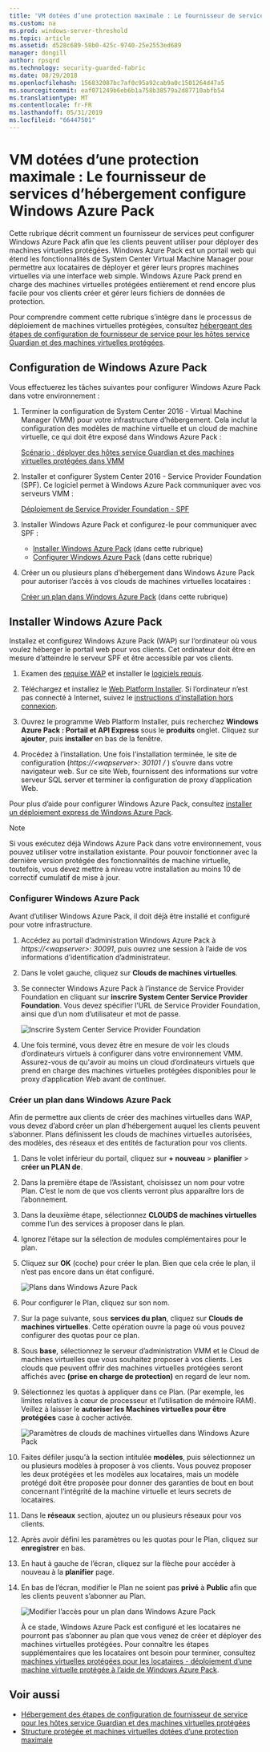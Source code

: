 ```yaml
---
title: 'VM dotées d’une protection maximale : Le fournisseur de services d’hébergement configure Windows Azure Pack'
ms.custom: na
ms.prod: windows-server-threshold
ms.topic: article
ms.assetid: d528c689-58b0-425c-9740-25e2553ed689
manager: dongill
author: rpsqrd
ms.technology: security-guarded-fabric
ms.date: 08/29/2018
ms.openlocfilehash: 156832087bc7af0c95a92cab9a0c1501264d47a5
ms.sourcegitcommit: eaf071249b6eb6b1a758b38579a2d87710abfb54
ms.translationtype: MT
ms.contentlocale: fr-FR
ms.lasthandoff: 05/31/2019
ms.locfileid: "66447501"
---
```

# <a name="shielded-vms---hosting-service-provider-sets-up-windows-azure-pack"></a>VM dotées d’une protection maximale : Le fournisseur de services d’hébergement configure Windows Azure Pack

Cette rubrique décrit comment un fournisseur de services peut configurer Windows Azure Pack afin que les clients peuvent utiliser pour déployer des machines virtuelles protégées. Windows Azure Pack est un portail web qui étend les fonctionnalités de System Center Virtual Machine Manager pour permettre aux locataires de déployer et gérer leurs propres machines virtuelles via une interface web simple. Windows Azure Pack prend en charge des machines virtuelles protégées entièrement et rend encore plus facile pour vos clients créer et gérer leurs fichiers de données de protection.

Pour comprendre comment cette rubrique s’intègre dans le processus de déploiement de machines virtuelles protégées, consultez [hébergeant des étapes de configuration de fournisseur de service pour les hôtes service Guardian et des machines virtuelles protégées](guarded-fabric-configuration-scenarios-for-shielded-vms-overview.md).

## <a name="setting-up-windows-azure-pack"></a>Configuration de Windows Azure Pack

Vous effectuerez les tâches suivantes pour configurer Windows Azure Pack dans votre environnement :

1. Terminer la configuration de System Center 2016 - Virtual Machine Manager (VMM) pour votre infrastructure d’hébergement. Cela inclut la configuration des modèles de machine virtuelle et un cloud de machine virtuelle, ce qui doit être exposé dans Windows Azure Pack :

    [Scénario : déployer des hôtes service Guardian et des machines virtuelles protégées dans VMM](https://technet.microsoft.com/system-center-docs/vmm/scenario/guarded-overview)

2. Installer et configurer System Center 2016 - Service Provider Foundation (SPF). Ce logiciel permet à Windows Azure Pack communiquer avec vos serveurs VMM :

    [Déploiement de Service Provider Foundation - SPF](https://technet.microsoft.com/system-center-docs/spf/deploy/deploy-spf)

3. Installer Windows Azure Pack et configurez-le pour communiquer avec SPF :

    - [Installer Windows Azure Pack](#install-windows-azure-pack) (dans cette rubrique)
    - [Configurer Windows Azure Pack](#configure-windows-azure-pack) (dans cette rubrique)

4. Créer un ou plusieurs plans d’hébergement dans Windows Azure Pack pour autoriser l’accès à vos clouds de machines virtuelles locataires :

    [Créer un plan dans Windows Azure Pack](#create-a-plan-in-windows-azure-pack) (dans cette rubrique)

## <a name="install-windows-azure-pack"></a>Installer Windows Azure Pack

Installez et configurez Windows Azure Pack (WAP) sur l’ordinateur où vous voulez héberger le portail web pour vos clients. Cet ordinateur doit être en mesure d’atteindre le serveur SPF et être accessible par vos clients.

1.  Examen des [requise WAP](https://technet.microsoft.com/library/dn296442.aspx) et installer le [logiciels requis](https://technet.microsoft.com/library/dn469335.aspx).

2.  Téléchargez et installez le [Web Platform Installer](https://www.microsoft.com/web/downloads/platform.aspx). Si l’ordinateur n’est pas connecté à Internet, suivez le [instructions d’installation hors connexion](http://www.iis.net/learn/install/web-platform-installer/web-platform-installer-v4-command-line-webpicmdexe-rtw-release).

3.  Ouvrez le programme Web Platform Installer, puis recherchez **Windows Azure Pack : Portail et API Express** sous le **produits** onglet. Cliquez sur **ajouter**, puis **installer** en bas de la fenêtre.

4.  Procédez à l’installation. Une fois l’installation terminée, le site de configuration (*https://&lt;wapserver&gt;: 30101 /* ) s’ouvre dans votre navigateur web. Sur ce site Web, fournissent des informations sur votre serveur SQL server et terminer la configuration de proxy d’application Web.

Pour plus d’aide pour configurer Windows Azure Pack, consultez [installer un déploiement express de Windows Azure Pack](https://technet.microsoft.com/dn296439.aspx).

> [!NOTE]
> Si vous exécutez déjà Windows Azure Pack dans votre environnement, vous pouvez utiliser votre installation existante. Pour pouvoir fonctionner avec la dernière version protégée des fonctionnalités de machine virtuelle, toutefois, vous devez mettre à niveau votre installation au moins 10 de correctif cumulatif de mise à jour.

### <a name="configure-windows-azure-pack"></a>Configurer Windows Azure Pack

Avant d’utiliser Windows Azure Pack, il doit déjà être installé et configuré pour votre infrastructure.

1.  Accédez au portail d’administration Windows Azure Pack à *https://&lt;wapserver&gt;: 30091*, puis ouvrez une session à l’aide de vos informations d’identification d’administrateur.

2.  Dans le volet gauche, cliquez sur **Clouds de machines virtuelles**.

3.  Se connecter Windows Azure Pack à l’instance de Service Provider Foundation en cliquant sur **inscrire System Center Service Provider Foundation**. Vous devez spécifier l’URL de Service Provider Foundation, ainsi que d’un nom d’utilisateur et mot de passe.

    ![Inscrire System Center Service Provider Foundation](../media/Guarded-Fabric-Shielded-VM/guarded-host-azure-pack-01-register-spf.png)

4.  Une fois terminé, vous devez être en mesure de voir les clouds d’ordinateurs virtuels à configurer dans votre environnement VMM. Assurez-vous de qu'avoir au moins un cloud d’ordinateurs virtuels que prend en charge des machines virtuelles protégées disponibles pour le proxy d’application Web avant de continuer.

### <a name="create-a-plan-in-windows-azure-pack"></a>Créer un plan dans Windows Azure Pack

Afin de permettre aux clients de créer des machines virtuelles dans WAP, vous devez d’abord créer un plan d’hébergement auquel les clients peuvent s’abonner. Plans définissent les clouds de machines virtuelles autorisées, des modèles, des réseaux et des entités de facturation pour vos clients.

1. Dans le volet inférieur du portail, cliquez sur **+ nouveau** &gt; **planifier** &gt; **créer un PLAN de**.

2. Dans la première étape de l’Assistant, choisissez un nom pour votre Plan. C’est le nom de que vos clients verront plus apparaître lors de l’abonnement.

3. Dans la deuxième étape, sélectionnez **CLOUDS de machines virtuelles** comme l’un des services à proposer dans le plan.

4. Ignorez l’étape sur la sélection de modules complémentaires pour le plan.

5. Cliquez sur **OK** (coche) pour créer le plan. Bien que cela crée le plan, il n’est pas encore dans un état configuré.

   ![Plans dans Windows Azure Pack](../media/Guarded-Fabric-Shielded-VM/guarded-host-azure-pack-02-create-plan.png)

6. Pour configurer le Plan, cliquez sur son nom.

7. Sur la page suivante, sous **services du plan**, cliquez sur **Clouds de machines virtuelles**. Cette opération ouvre la page où vous pouvez configurer des quotas pour ce plan.

8. Sous **base**, sélectionnez le serveur d’administration VMM et le Cloud de machines virtuelles que vous souhaitez proposer à vos clients. Les clouds que peuvent offrir des machines virtuelles protégées seront affichés avec **(prise en charge de protection)** en regard de leur nom.

9. Sélectionnez les quotas à appliquer dans ce Plan. (Par exemple, les limites relatives à cœur de processeur et l’utilisation de mémoire RAM). Veillez à laisser le **autoriser les Machines virtuelles pour être protégées** case à cocher activée.

   ![Paramètres de clouds de machines virtuelles dans Windows Azure Pack](../media/Guarded-Fabric-Shielded-VM/guarded-host-azure-pack-03-virtual-machine-clouds.png)
    
10. Faites défiler jusqu'à la section intitulée **modèles**, puis sélectionnez un ou plusieurs modèles à proposer à vos clients. Vous pouvez proposer les deux protégées et les modèles aux locataires, mais un modèle protégé doit être proposée pour donner des garanties de bout en bout concernant l’intégrité de la machine virtuelle et leurs secrets de locataires.

11. Dans le **réseaux** section, ajoutez un ou plusieurs réseaux pour vos clients.

12. Après avoir défini les paramètres ou les quotas pour le Plan, cliquez sur **enregistrer** en bas.

13. En haut à gauche de l’écran, cliquez sur la flèche pour accéder à nouveau à la **planifier** page.

14. En bas de l’écran, modifier le Plan ne soient pas **privé** à **Public** afin que les clients peuvent s’abonner au Plan.

    ![Modifier l’accès pour un plan dans Windows Azure Pack](../media/Guarded-Fabric-Shielded-VM/guarded-host-azure-pack-04-change-access.png)

    À ce stade, Windows Azure Pack est configuré et les locataires ne pourront pas s’abonner au plan que vous venez de créer et déployer des machines virtuelles protégées. Pour connaître les étapes supplémentaires que les locataires ont besoin pour terminer, consultez [machines virtuelles protégées pour les locataires - déploiement d’une machine virtuelle protégée à l’aide de Windows Azure Pack](guarded-fabric-shielded-vm-windows-azure-pack.md).

## <a name="see-also"></a>Voir aussi

- [Hébergement des étapes de configuration de fournisseur de service pour les hôtes service Guardian et des machines virtuelles protégées](guarded-fabric-configuration-scenarios-for-shielded-vms-overview.md)
- [Structure protégée et machines virtuelles dotées d’une protection maximale](guarded-fabric-and-shielded-vms-top-node.md)
